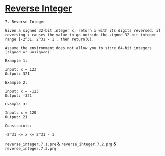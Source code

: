 # [Reverse Integer](https://leetcode.com/problems/reverse-integer/description/)

    7. Reverse Integer

    Given a signed 32-bit integer x, return x with its digits reversed. if reversing x causes the value to go outside the signed 32-bit integer range [-2^31, 2^31 - 1], then return(0).

    Assume the environment does not allow you to store 64-bit integers (signed or unsigned).

    Example 1:

    Input: x = 123
    Output: 321

    Example 2:

    Input: x = -123
    Output: -321

    Example 3:

    Input: x = 120
    Output: 21

    Constraints:

    -2^31 <= x <= 2^31 - 1

`reverse_integer.7.1.prg` & `reverse_integer.7.2.prg` & `reverse_integer.7.3.prg`
